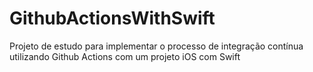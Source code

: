 # GithubActionsWithSwift
Projeto de estudo para implementar o processo de integração contínua utilizando Github Actions com um projeto iOS com Swift
